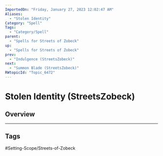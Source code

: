 ```yaml
---
ImportedOn: "Friday, January 27, 2023 12:02:47 AM"
Aliases:
  - "Stolen Identity"
Category: "Spell"
Tags:
  - "Category/Spell"
parent:
  - "Spells for Streets of Zobeck"
up:
  - "Spells for Streets of Zobeck"
prev:
  - "Indulgence (StreetsZobeck)"
next:
  - "Summon Blade (StreetsZobeck)"
RWtopicId: "Topic_6472"
---
```

# Stolen Identity (StreetsZobeck)
## Overview

---
## Tags
#Setting-Scope/Streets-of-Zobeck

